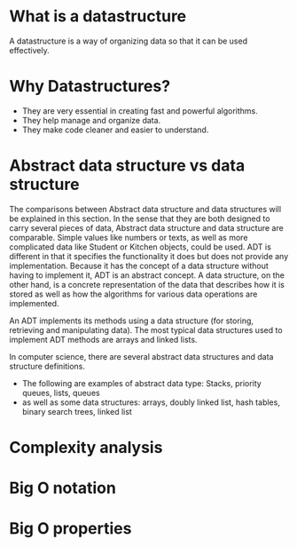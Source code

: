 # What is a datastructure

A datastructure is a way of organizing data so that it can be used effectively.

# Why Datastructures?

- They are very essential in creating fast and powerful algorithms.
- They help manage and organize data.
- They make code cleaner and easier to understand.

# Abstract data structure vs data structure

The comparisons between Abstract data structure and data structures will be explained in this section. In the sense that they are both designed to carry several pieces of data, Abstract data structure and data structure are comparable. Simple values like numbers or texts, as well as more complicated data like Student or Kitchen objects, could be used. ADT is different in that it specifies the functionality it does but does not provide any implementation. Because it has the concept of a data structure without having to implement it, ADT is an abstract concept. A data structure, on the other hand, is a concrete representation of the data that describes how it is stored as well as how the algorithms for various data operations are implemented.

An ADT implements its methods using a data structure (for storing, retrieving and manipulating data). The most typical data structures used to implement ADT methods are arrays and linked lists.

In computer science, there are several abstract data structures and data structure definitions. 
- The following are examples of abstract data type: Stacks, priority queues, lists, queues 
- as well as some data structures: arrays, doubly linked list, hash tables, binary search trees, linked list


# Complexity analysis

# Big O notation

# Big O properties